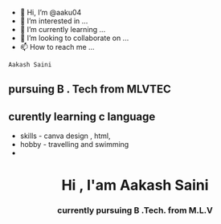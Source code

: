 - 👋 Hi, I’m @aaku04
- 👀 I’m interested in ...
- 🌱 I’m currently learning ...
- 💞️ I’m looking to collaborate on ...
- 📫 How to reach me ...

<!---
aaku04/aaku04 is a ✨ special ✨ repository because its `README.md` (this file) appears on your GitHub profile.
You can click the Preview link to take a look at your changes.
--->
 `Aakash Saini`
## pursuing B . Tech from MLVTEC
## curently learning c language
* skills - canva design , html,
* hobby - travelling and swimming
* 
<h1 align=" center"> Hi , I'am Aakash Saini</h1> 
<h3 align="center"> currently pursuing B .Tech. from M.L.V
